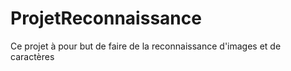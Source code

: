 # ProjetReconnaissance
Ce projet à pour but de faire de la reconnaissance d'images et de caractères 
